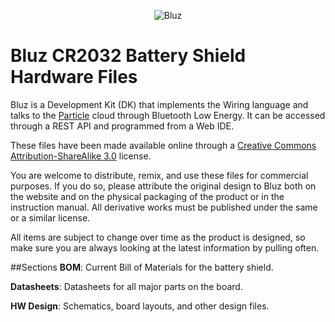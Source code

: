 <p align="center" >
<img src="http://bluz.io/static/img/logo.png" alt="Bluz" title="Bluz">
</p>

Bluz CR2032 Battery Shield Hardware Files
==========
Bluz is a Development Kit (DK) that implements the Wiring language and talks to the [Particle](https://www.particle.io/) cloud through Bluetooth Low Energy. It can be accessed through a REST API and programmed from a Web IDE.

These files have been made available online through a [Creative Commons Attribution-ShareAlike 3.0](http://creativecommons.org/licenses/by-sa/3.0/) license.

You are welcome to distribute, remix, and use these files for commercial purposes. If you do so, please attribute the original design to Bluz both on the website and on the physical packaging of the product or in the instruction manual. All derivative works must be published under the same or a similar license.

All items are subject to change over time as the product is designed, so make sure you are always looking at the latest information by pulling often.

##Sections
<b>BOM</b>: Current Bill of Materials for the battery shield.

<b>Datasheets</b>: Datasheets for all major parts on the board.

<b>HW Design</b>: Schematics, board layouts, and other design files.
